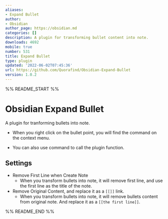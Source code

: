 ```yaml
---
aliases:
- Expand Bullet
author:
- Obsidian
author_page: https://obsidian.md
categories: []
description: A plugin for transforming bullet content into note.
downloads: 4692
mobile: true
number: 531
title: Expand Bullet
type: plugin
updated: '2022-06-02T07:45:36'
url: https://github.com/Quorafind/Obsidian-Expand-Bullet
version: 1.0.2
---
```


%% README_START %%

# Obsidian Expand Bullet

A plugin for tranforming bullets into note.

- When you right click on the bullet point, you will find the command on the context menu.

- You can also use command to call the plugin function.

## Settings

- Remove First Line when Create Note
  - When you transform bullets into note, it will remove first line, and use the first line as the title of the note.
- Remove Original Content, and replace it as a `[[]]` link.
  - When you transform bullets into note, it will remove bullets content from original note. And replace it as a `[[the first line]]`.


%% README_END %%